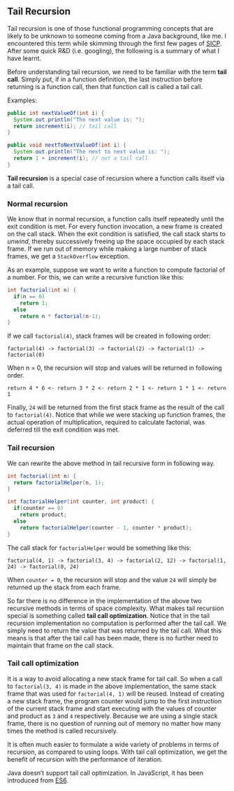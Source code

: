 ## Tail Recursion
Tail recursion is one of those functional programming concepts that are likely to be unknown to someone coming from a Java background, like me. I encountered this term while skimming through the first few pages of [SICP](https://mitpress.mit.edu/sicp/full-text/book/book.html). After some quick R&D (i.e. googling), the following is a summary of what I have learnt.

Before understanding tail recursion, we need to be familiar with the term **tail call**. Simply put, if in a function definition, the last instruction before returning is a function call, then that function call is called a tail call.

Examples:
```java
public int nextValueOf(int i) {
  System.out.println("The next value is: ");
  return increment(i); // tail call
}

public void nextToNextValueOf(int i) {
  System.out.println("The next to next value is: ");
  return 1 + increment(i); // not a tail call
}
```
**Tail recursion** is a special case of recursion where a function calls itself via a tail call.

### Normal recursion
We know that in normal recursion, a function calls itself repeatedly until the exit condition is met. For every function invocation, a new frame is created on the call stack. When the exit condition is satisfied, the call stack starts to *unwind*, thereby successively freeing up the space occupied by each stack frame. If we run out of memory while making a large number of stack frames, we get a `StackOverflow` exception.

As an example, suppose we want to write a function to compute factorial of a number. For this, we can write a recursive function like this:
```java
int factorial(int n) {
  if(n == 0)
    return 1;
  else
    return n * factorial(n-1);
}
```
If we call `factorial(4)`, stack frames will be created in following order:
```
factorial(4) -> factorial(3) -> factorial(2) -> factorial(1) -> factorial(0)
```
When n = 0, the recursion will stop and values will be returned in following order.
```
return 4 * 6 <- return 3 * 2 <- return 2 * 1 <- return 1 * 1 <- return 1
```
Finally, `24` will be returned from the first stack frame as the result of the call to `factorial(4)`. Notice that while we were stacking up function frames, the actual operation of multiplication, required to calculate factorial, was deferred till the exit condition was met.

### Tail recursion
We can rewrite the above method in tail recursive form in following way.
```java
int factorial(int n) {
  return factorialHelper(n, 1);
}

int factorialHelper(int counter, int product) {
  if(counter == 0)
    return product;
  else
    return factorialHelper(counter - 1, counter * product);
}
```
The call stack for `factorialHelper` would be something like this:
```
factorial(4, 1) -> factorial(3, 4) -> factorial(2, 12) -> factorial(1, 24) -> factorial(0, 24)
```
When `counter = 0`, the recursion will stop and the value `24` will simply be returned up the stack from each frame.

So far there is no difference in the implementation of the above two recursive methods in terms of space complexity. What makes tail recursion special is something called **tail call optimization**. Notice that in the tail recursion implementation no computation is performed after the tail call. We simply need to return the value that was returned by the tail call. What this means is that after the tail call has been made, there is no further need to maintain that frame on the call stack.

### Tail call optimization
It is a way to avoid allocating a new stack frame for tail call. So when a call to `factorial(3, 4)` is made in the above implementation, the same stack frame that was used for `factorial(4, 1)` will be reused. Instead of creating a new stack frame, the program counter would jump to the first instruction of the current stack frame and start executing with the values of counter and product as `3` and `4` respectively. Because we are using a single stack frame, there is no question of running out of memory no matter how many times the method is called recursively.

It is often much easier to formulate a wide variety of problems in terms of recursion, as compared to using loops. With tail call optimization, we get the benefit of recursion with the performance of iteration.

Java doesn’t support tail call optimization. In JavaScript, it has been introduced from [ES6](https://github.com/lukehoban/es6features#tail-calls).
